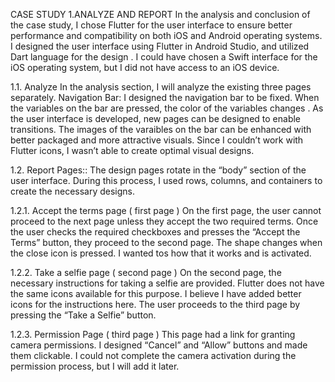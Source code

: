 CASE STUDY
1.ANALYZE AND REPORT
     In the analysis and conclusion of the case study, I chose  Flutter for the user interface to ensure better performance  and  compatibility on both  iOS and Android operating systems. I designed the user interface using Flutter in Android Studio, and utilized Dart language for the design . I could have chosen a Swift interface for the iOS operating system, but I did  not have access to an iOS device.
     
1.1.	Analyze
     In the analysis section, I will analyze the existing three pages separately.
Navigation Bar: I designed the navigation bar to be fixed. When the variables on the bar are pressed, the color of the variables changes . As the user interface is developed, new pages can be designed to enable transitions. The images of the varaibles on the bar can be enhanced with better packaged and more attractive visuals. Since I couldn’t work with Flutter icons, I wasn’t able to create optimal visual designs.

1.2.	Report
Pages::  The design pages rotate in the “body” section of the user interface. During this process, I used rows, columns, and containers to  create the necessary designs.

1.2.1.	Accept the terms page  ( first page )
     On the first page, the user cannot proceed to the next page unless they accept the two required terms. Once the user checks the required checkboxes and presses the “Accept  the Terms” button, they proceed to the second page. The shape  changes when the close icon is pressed. I wanted tos how that it works and is activated.

1.2.2.	Take a selfie page  ( second page )
    On the second page, the necessary instructions for taking a selfie are provided. Flutter does not have the same icons available for this purpose. I believe I have added better icons for the instructions here. The user proceeds to the third page by pressing the “Take a Selfie” button.

1.2.3.	Permission  Page ( third page )
     This page had a link for granting camera permissions. I  designed “Cancel” and “Allow” buttons and made them clickable. I could not complete the camera activation during the permission process, but I will add it later.
